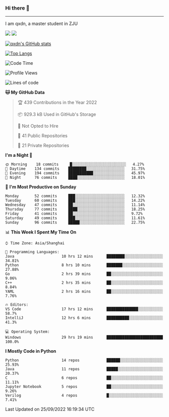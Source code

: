 ### Hi there 👋
---

I am qxdn, a master student in ZJU

[![](https://img.shields.io/badge/blog-qxdn-brightgreen?style=for-the-badge&logo=hexo)](https://qianxu.run) [![](https://img.shields.io/badge/bilibili-qxdn-ff69b4?style=for-the-badge&logo=Bilibili)](https://space.bilibili.com/11674667)


[![qxdn's GitHub stats](https://github-readme-stats.vercel.app/api?username=qxdn&count_private=true&show_icons=true)](https://github.com/qxdn)

[![Top Langs](https://github-readme-stats.vercel.app/api/top-langs/?username=qxdn&layout=compact)](https://github.com/qxdn)

<!--START_SECTION:waka-->
![Code Time](http://img.shields.io/badge/Code%20Time-484%20hrs%2042%20mins-blue)

![Profile Views](http://img.shields.io/badge/Profile%20Views-6-blue)

![Lines of code](https://img.shields.io/badge/From%20Hello%20World%20I%27ve%20Written-1%20Million%20lines%20of%20code-blue)

**🐱 My GitHub Data** 

> 🏆 439 Contributions in the Year 2022
 > 
> 📦 929.3 kB Used in GitHub's Storage 
 > 
> 🚫 Not Opted to Hire
 > 
> 📜 41 Public Repositories 
 > 
> 🔑 21 Private Repositories  
 > 
**I'm a Night 🦉** 

```text
🌞 Morning    18 commits     █░░░░░░░░░░░░░░░░░░░░░░░░   4.27% 
🌆 Daytime    134 commits    ████████░░░░░░░░░░░░░░░░░   31.75% 
🌃 Evening    194 commits    ███████████░░░░░░░░░░░░░░   45.97% 
🌙 Night      76 commits     ████░░░░░░░░░░░░░░░░░░░░░   18.01%

```
📅 **I'm Most Productive on Sunday** 

```text
Monday       52 commits     ███░░░░░░░░░░░░░░░░░░░░░░   12.32% 
Tuesday      60 commits     ███░░░░░░░░░░░░░░░░░░░░░░   14.22% 
Wednesday    47 commits     ██░░░░░░░░░░░░░░░░░░░░░░░   11.14% 
Thursday     77 commits     ████░░░░░░░░░░░░░░░░░░░░░   18.25% 
Friday       41 commits     ██░░░░░░░░░░░░░░░░░░░░░░░   9.72% 
Saturday     49 commits     ███░░░░░░░░░░░░░░░░░░░░░░   11.61% 
Sunday       96 commits     █████░░░░░░░░░░░░░░░░░░░░   22.75%

```


📊 **This Week I Spent My Time On** 

```text
⌚︎ Time Zone: Asia/Shanghai

💬 Programming Languages: 
Java                     10 hrs 12 mins      ████████░░░░░░░░░░░░░░░░░   34.81% 
Python                   8 hrs 10 mins       ███████░░░░░░░░░░░░░░░░░░   27.88% 
Go                       2 hrs 39 mins       ██░░░░░░░░░░░░░░░░░░░░░░░   9.06% 
C++                      2 hrs 35 mins       ██░░░░░░░░░░░░░░░░░░░░░░░   8.84% 
YAML                     2 hrs 16 mins       ██░░░░░░░░░░░░░░░░░░░░░░░   7.76%

🔥 Editors: 
VS Code                  17 hrs 12 mins      ██████████████░░░░░░░░░░░   58.7% 
IntelliJ                 12 hrs 6 mins       ██████████░░░░░░░░░░░░░░░   41.3%

💻 Operating System: 
Windows                  29 hrs 19 mins      █████████████████████████   100.0%

```

**I Mostly Code in Python** 

```text
Python                   14 repos            ██████░░░░░░░░░░░░░░░░░░░   25.93% 
Java                     11 repos            █████░░░░░░░░░░░░░░░░░░░░   20.37% 
C                        6 repos             ██░░░░░░░░░░░░░░░░░░░░░░░   11.11% 
Jupyter Notebook         5 repos             ██░░░░░░░░░░░░░░░░░░░░░░░   9.26% 
Verilog                  4 repos             █░░░░░░░░░░░░░░░░░░░░░░░░   7.41%

```



 Last Updated on 25/09/2022 16:19:34 UTC
<!--END_SECTION:waka-->

<!--
**qxdn/qxdn** is a ✨ _special_ ✨ repository because its `README.md` (this file) appears on your GitHub profile.

Here are some ideas to get you started:

- 🔭 I’m currently working on ...
- 🌱 I’m currently learning ...
- 👯 I’m looking to collaborate on ...
- 🤔 I’m looking for help with ...
- 💬 Ask me about ...
- 📫 How to reach me: ...
- 😄 Pronouns: ...
- ⚡ Fun fact: ...
-->
